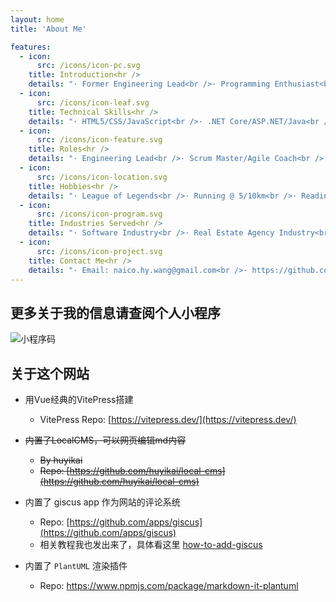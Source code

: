 ```yaml
---
layout: home
title: 'About Me'

features:
  - icon:
      src: /icons/icon-pc.svg
    title: Introduction<hr />
    details: "· Former Engineering Lead<br />· Programming Enthusiast<br />· Bon Vivant<br />· Residing in Shanghai, China<br />"
  - icon:
      src: /icons/icon-leaf.svg
    title: Technical Skills<hr />
    details: "· HTML5/CSS/JavaScript<br />· .NET Core/ASP.NET/Java<br />· React/Vue/Nodejs<br />· WeChat/Ali/TikTok MiniPrograms<br />"
  - icon:
      src: /icons/icon-feature.svg
    title: Roles<hr />
    details: "· Engineering Lead<br />· Scrum Master/Agile Coach<br />· Project Management<br />· System Design and Architect<br />"
  - icon:
      src: /icons/icon-location.svg
    title: Hobbies<hr />
    details: "· League of Legends<br />· Running @ 5/10km<br />· Reading and Learning<br />· Electronics enthusiasts<br />"
  - icon:
      src: /icons/icon-program.svg
    title: Industries Served<hr />
    details: "· Software Industry<br />· Real Estate Agency Industry<br />· Insurance & Investment<br />· Luxury E-commerce<br />"
  - icon:
      src: /icons/icon-project.svg
    title: Contact Me<hr />
    details: "· Email: naico.hy.wang@gmail.com<br />· https://github.com/naico-wang<br />· https://www.linkedin.com/in/naico-hongyu-wang-49554891/<br />"
---
```


## 更多关于我的信息请查阅个人小程序

![小程序码](/public/icons/minip-qrcode.jpg)

## 关于这个网站

- 用Vue经典的VitePress搭建
  - VitePress Repo: [https://vitepress.dev/](https://vitepress.dev/)

- ~~内置了LocalCMS，可以网页编辑md内容~~
  - ~~By huyikai~~
  - ~~Repo: [https://github.com/huyikai/local-cms](https://github.com/huyikai/local-cms)~~

- 内置了 giscus app 作为网站的评论系统
  - Repo: [https://github.com/apps/giscus](https://github.com/apps/giscus)
  - 相关教程我也发出来了，具体看这里 [how-to-add-giscus](https://naico.wang/blog/Engineering/how-to-add-giscus)

- 内置了 `PlantUML` 渲染插件
  - Repo: https://www.npmjs.com/package/markdown-it-plantuml

